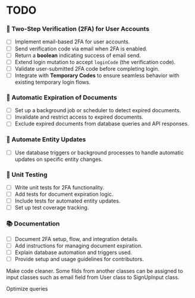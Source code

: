 # TODO

### 🔐 Two-Step Verification (2FA) for User Accounts

- [ ] Implement email-based 2FA for user accounts.
- [ ] Send verification code via email when 2FA is enabled.
- [ ] Return a **boolean** indicating success of email send.
- [ ] Extend login mutation to accept `loginCode` (the verification code).
- [ ] Validate user-submitted 2FA code before completing login.
- [ ] Integrate with **Temporary Codes** to ensure seamless behavior with existing temporary login flows.

### 📄 Automatic Expiration of Documents

- [ ] Set up a background job or scheduler to detect expired documents.
- [ ] Invalidate and restrict access to expired documents.
- [ ] Exclude expired documents from database queries and API responses.

### 🔄 Automate Entity Updates

- [ ] Use database triggers or background processes to handle automatic updates on specific entity changes.

### 🧪 Unit Testing

- [ ] Write unit tests for 2FA functionality.
- [ ] Add tests for document expiration logic.
- [ ] Include tests for automated entity updates.
- [ ] Set up test coverage tracking.

### 📚 Documentation

- [ ] Document 2FA setup, flow, and integration details.
- [ ] Add instructions for managing document expiration.
- [ ] Explain database automation and triggers used.
- [ ] Provide setup and usage guidelines for contributors.

Make code cleaner. Some filds from another classes can be assigned to input classes such as email field from User class to SignUpInput class.

Optimize queries
